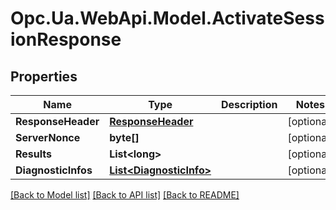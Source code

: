 # Opc.Ua.WebApi.Model.ActivateSessionResponse

## Properties

Name | Type | Description | Notes
------------ | ------------- | ------------- | -------------
**ResponseHeader** | [**ResponseHeader**](ResponseHeader.md) |  | [optional] 
**ServerNonce** | **byte[]** |  | [optional] 
**Results** | **List&lt;long&gt;** |  | [optional] 
**DiagnosticInfos** | [**List&lt;DiagnosticInfo&gt;**](DiagnosticInfo.md) |  | [optional] 

[[Back to Model list]](../README.md#documentation-for-models) [[Back to API list]](../README.md#documentation-for-api-endpoints) [[Back to README]](../README.md)

